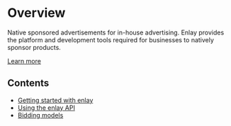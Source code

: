 # Overview

Native sponsored advertisements for in-house advertising. Enlay provides the platform and development tools required for businesses to natively sponsor products.

[Learn more](https://enlay.io)

## Contents
- [Getting started with enlay](./getting_started.md)
- [Using the enlay API](./api/api.md)
- [Bidding models](./bidding.md)